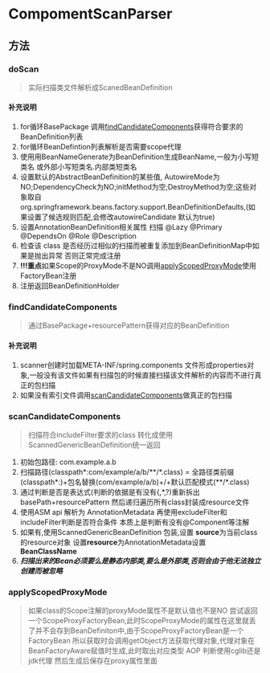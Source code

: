 # CompomentScanParser
## 方法

### doScan
> 实际扫描类文件解析成ScanedBeanDefinition
#### 补充说明
1. for循环BasePackage 调用[findCandidateComponents](#findcandidatecomponents)获得符合要求的BeanDefinition列表
2. for循环BeanDefintion列表解析是否需要scope代理
3. 使用用BeanNameGenerate为BeanDefinition生成BeanName,一般为小写短类名 或外部小写短类名.内部类短类名
4. 设置默认的AbstractBeanDefinition的某些值, AutowireMode为NO;DependencyCheck为NO;initMethod为空;DestroyMethod为空;这些对象取自org.springframework.beans.factory.support.BeanDefinitionDefaults,(如果设置了候选规则匹配,会修改autowireCandidate 默认为true)
5. 设置AnnotationBeanDefinition相关属性 扫描 @Lazy @Primary @DependsOn @Role @Description
6. 检查该 class 是否经历过相似的扫描而被重复添加到BeanDefinitionMap中如果是抛出异常 否则正常完成注册
7. **!!!重点**如果Scope的ProxyMode不是NO调用[applyScopedProxyMode](#applyScopedProxyMode)使用FactoryBean注册
8. 注册返回BeanDefinitionHolder
### findCandidateComponents
>通过BasePackage+resourcePattern获得对应的BeanDefinition
#### 补充说明
1. scanner创建时加载META-INF/spring.components 文件形成properties对象,一般没有该文件如果有扫描包的时候直接扫描该文件解析的内容而不进行真正的包扫描
2. 如果没有索引文件调用[scanCandidateComponents](#scanCandidateComponents)做真正的包扫描


### scanCandidateComponents
> 扫描符合includeFilter要求的class 转化成使用ScannedGenericBeanDefinition统一返回
1. 初始包路径: com.example.a.b
2. 扫描路径(classpath*:com/example/a/b/\*\*/\*.class) = 全路径类前缀(classpath*:)+包名替换(com/example/a/b)+/+默认匹配模式(**/*.class) 
3. 通过判断是否是表达式(判断的依据是有没有{,*,?)重新拆出basePath+resourcePattern 然后递归遍历所有class封装成resource文件
4. 使用ASM api 解析为 AnnotationMetadata 再使用excludeFilter和includeFilter判断是否符合条件 本质上是判断有没有@Component等注解
5. 如果有,使用ScannedGenericBeanDefinition 包装,设置 **source**为当前class的resource对象 设置**resource**为AnnotationMetadata设置 **BeanClassName**
6. ***扫描出来的Bean必须要么是静态内部类,要么是外部类,否则会由于他无法独立创建而被忽略***

### applyScopedProxyMode
> 如果class的Scope注解的proxyMode属性不是默认值也不是NO 尝试返回一个ScopeProxyFactoryBean,此时ScopeProxyMode的属性在这里就丢了并不会存到BeanDefiniton中,由于ScopeProxyFactoryBean是一个FactoryBean 所以获取时会调用getObject方法获取代理对象,代理对象在BeanFactoryAware赋值时生成,此时取出对应类型 AOP 判断使用cglib还是jdk代理 然后生成后保存在proxy属性里面
